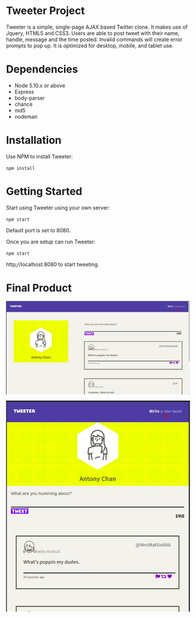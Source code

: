 # Tweeter Project

Tweeter is a simple, single-page AJAX based Twitter clone. It makes use of Jquery, HTML5 and CSS3.
Users are able to post tweet with their name, handle, message and the time posted. Invalid commands will create error prompts to pop up. It is optimized for desktop, mobile, and tablet use.

# Dependencies

- Node 5.10.x or above
- Express
- body-parser
- chance
- md5
- nodeman

# Installation

Use NPM to install Tweeter:

`npm install`


# Getting Started

Start using Tweeter using your own server:

`npm start`

Default port is set to 8080.

Once you are setup can run Tweeter:

`npm start`

http;//localhost:8080 to start tweeting.

# Final Product

!["desktop"](https://github.com/AcChrome/tweeter/blob/master/docs/Screenshot-of-desktop.jpg?raw=true)

!["mobile"](https://github.com/AcChrome/tweeter/blob/master/docs/Screenshot-of-tablet-or-mobile.jpg?raw=true)

